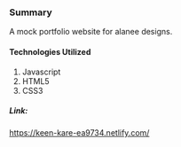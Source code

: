 ### Summary
A mock portfolio website for alanee designs. 

#### Technologies Utilized
1. Javascript
2. HTML5
3. CSS3

##### Link: 
https://keen-kare-ea9734.netlify.com/
